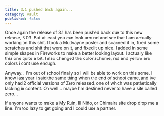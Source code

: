 ```yaml
---
title: 3.1 pushed back again...
category: vault
published: false
---
```


Once again the release of 3.1 has been pushed back due to this new release,
3.03. But at least you can look around and see that I am actually working on
this shit. I took a Mudvayne poster and scanned it in, fixed some scratches
and shit that were on it, and fixed it up nice. I added in some simple shapes
in Fireworks to make a better looking layout. I actually like this one quite a
bit. I also changed the color scheme, red and yellow are colors i dont use
enough.

Anyway... I'm out of school finally so I will be able to work on this some. I
know last year I said the same thing when the end of school came, and Ive only
had 2 official versions of Zero released, one of which was pathetically
lacking in content. Oh well... maybe I'm destined never to have a site called
zero...

If anyone wants to make a My Ruin, Ill Niño, or Chimaira site drop drop me a
line. I'm too lazy to get going and I could use a partner.
